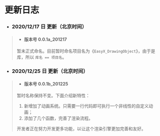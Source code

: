 # 更新日志

 - ### 2020/12/17 日 更新（北京时间）
> - #### 版本号 0.0.1a_201217<br>
> 暂未正式命名。目前暂时命名项目名为《`EasyX_DrawingObject`》，由于是库，所以 `库名 == 项目名`。

 - ### 2020/12/25 日 更新（北京时间）
> - #### 版本号 0.0.1b_201225<br>
> 暂时名称保持不变。下面介绍新特性：
>   1. 新增加了动画系统。只需要一行代码即可执行一个非线性的自定义动画；
>   2. 添加了几个函数，完善了渲染流程。
>   
>   开发者正在努力开发更多功能，以让这个渲染引擎更加完善和友好。
> 
